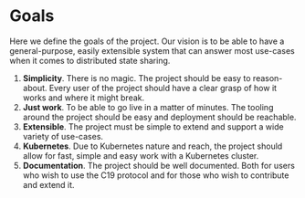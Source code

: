 # Goals

Here we define the goals of the project. Our vision is to be able to have a general-purpose, easily extensible system that can answer most use-cases when 
it comes to distributed state sharing.

1. **Simplicity**. There is no magic. The project should be easy to reason-about. Every user of the project should have a clear grasp of 
   how it works and where it might break.
2. **Just work**. To be able to go live in a matter of minutes. The tooling around the project should be easy and deployment should be reachable.
3. **Extensible**. The project must be simple to extend and support a wide variety of use-cases.
4. **Kubernetes**. Due to Kubernetes nature and reach, the project should allow for fast, simple and easy work with a Kubernetes cluster.
5. **Documentation**. The project should be well documented. Both for users who wish to use the C19 protocol and for those who wish to contribute and 
   extend it.
